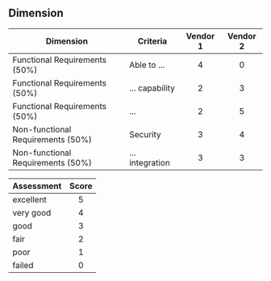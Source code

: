 

## Dimension
| Dimension                         | Criteria        | Vendor 1 | Vendor 2 |
|-----------------------------------|-----------------|:--------:|:--------:|
| Functional Requirements (50%)     | Able to ...     |    4     |    0     |
| Functional Requirements (50%)     | ... capability  |    2     |    3     |
| Functional Requirements (50%)     | ...             |    2     |    5     |
| Non-functional Requirements (50%) | Security        |    3     |    4     |
| Non-functional Requirements (50%) | ... integration |    3     |    3     |

| Assessment | Score |
|:-----------|:-----:|
| excellent  |   5   |
| very good  |   4   |
| good       |   3   |
| fair       |   2   |
| poor       |   1   |
| failed     |   0   |
